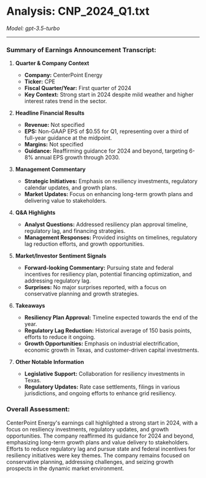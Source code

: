 # Analysis: CNP_2024_Q1.txt

*Model: gpt-3.5-turbo*

---

### Summary of Earnings Announcement Transcript:

1. **Quarter & Company Context**
   - **Company:** CenterPoint Energy
   - **Ticker:** CPE
   - **Fiscal Quarter/Year:** First quarter of 2024
   - **Key Context:** Strong start in 2024 despite mild weather and higher interest rates trend in the sector.

2. **Headline Financial Results**
   - **Revenue:** Not specified
   - **EPS:** Non-GAAP EPS of $0.55 for Q1, representing over a third of full-year guidance at the midpoint.
   - **Margins:** Not specified
   - **Guidance:** Reaffirming guidance for 2024 and beyond, targeting 6-8% annual EPS growth through 2030.

3. **Management Commentary**
   - **Strategic Initiatives:** Emphasis on resiliency investments, regulatory calendar updates, and growth plans.
   - **Market Updates:** Focus on enhancing long-term growth plans and delivering value to stakeholders.

4. **Q&A Highlights**
   - **Analyst Questions:** Addressed resiliency plan approval timeline, regulatory lag, and financing strategies.
   - **Management Responses:** Provided insights on timelines, regulatory lag reduction efforts, and growth opportunities.

5. **Market/Investor Sentiment Signals**
   - **Forward-looking Commentary:** Pursuing state and federal incentives for resiliency plan, potential financing optimization, and addressing regulatory lag.
   - **Surprises:** No major surprises reported, with a focus on conservative planning and growth strategies.

6. **Takeaways**
   - **Resiliency Plan Approval:** Timeline expected towards the end of the year.
   - **Regulatory Lag Reduction:** Historical average of 150 basis points, efforts to reduce it ongoing.
   - **Growth Opportunities:** Emphasis on industrial electrification, economic growth in Texas, and customer-driven capital investments.

7. **Other Notable Information**
   - **Legislative Support:** Collaboration for resiliency investments in Texas.
   - **Regulatory Updates:** Rate case settlements, filings in various jurisdictions, and ongoing efforts to enhance grid resiliency.

### Overall Assessment:
CenterPoint Energy's earnings call highlighted a strong start in 2024, with a focus on resiliency investments, regulatory updates, and growth opportunities. The company reaffirmed its guidance for 2024 and beyond, emphasizing long-term growth plans and value delivery to stakeholders. Efforts to reduce regulatory lag and pursue state and federal incentives for resiliency initiatives were key themes. The company remains focused on conservative planning, addressing challenges, and seizing growth prospects in the dynamic market environment.